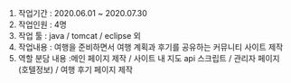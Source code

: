 1.  작업기간 : 2020.06.01 ~ 2020.07.30
2.  작업인원 : 4명
3.  작업 툴 : java / tomcat / eclipse 외
4.  작업내용 : 여행을 준비하면서 여행 계획과 후기를 공유하는 커뮤니티 사이트 제작
5.  역할 분담 내용 :메인 페이지 제작 / 사이트 내 지도  api 스크립트 / 관리자 페이지(호텔정보) / 여행 후기 페이지 제작
